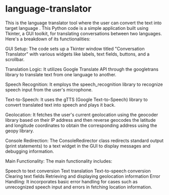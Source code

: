 # language-translator
This is the language translator tool where the user can convert the text into target language .
This Python code is a simple application built using Tkinter, a GUI toolkit, for translating conversations between two languages. Here's a breakdown of its functionalities:

GUI Setup: The code sets up a Tkinter window titled "Conversation Translator" with various widgets like labels, text fields, buttons, and a scrollbar.

Translation Logic: It utilizes Google Translate API through the googletrans library to translate text from one language to another.

Speech Recognition: It employs the speech_recognition library to recognize speech input from the user's microphone.

Text-to-Speech: It uses the gTTS (Google Text-to-Speech) library to convert translated text into speech and plays it back.

Geolocation: It fetches the user's current geolocation using the geocoder library based on their IP address and then reverse geocodes the latitude and longitude coordinates to obtain the corresponding address using the geopy library.

Console Redirection: The ConsoleRedirector class redirects standard output (print statements) to a text widget in the GUI to display messages and debugging information.

Main Functionality: The main functionality includes:

Speech to text conversion
Text translation
Text-to-speech conversion
Clearing text fields
Retrieving and displaying geolocation information
Error Handling: It incorporates basic error handling for cases such as unrecognized speech input and errors in fetching location information.
